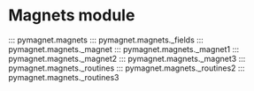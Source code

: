 # Magnets module

::: pymagnet.magnets
::: pymagnet.magnets._fields
::: pymagnet.magnets._magnet
::: pymagnet.magnets._magnet1
::: pymagnet.magnets._magnet2
::: pymagnet.magnets._magnet3
::: pymagnet.magnets._routines
::: pymagnet.magnets._routines2
::: pymagnet.magnets._routines3
